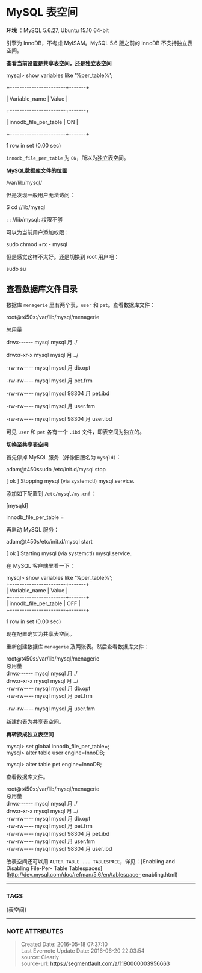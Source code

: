 # MySQL 表空间

**环境** ：MySQL 5.6.27, Ubuntu 15.10 64-bit

引擎为 InnoDB，不考虑 MyISAM。MySQL 5.6 版之前的 InnoDB 不支持独立表空间。

 **查看当前设置是共享表空间，还是独立表空间**

mysql> show variables like '%per_table%';

+-----------------------+-------+

| Variable_name         | Value |

+-----------------------+-------+

| innodb_file_per_table | ON    |

+-----------------------+-------+

1 row in set (0.00 sec)

`innodb_file_per_table` 为 `ON`，所以为独立表空间。

  

 **MySQL数据库文件的位置**

/var/lib/mysql/

但是发现一般用户无法访问：

$ cd //lib/mysql

: : //lib/mysql: 权限不够

可以为当前用户添加权限：

sudo chmod +rx - mysql

但是感觉这样不太好。还是切换到 root 用户吧：

sudo su

## 查看数据库文件目录

数据库 `menagerie` 里有两个表，`user` 和 `pet`。查看数据库文件：

root@t450s:/var/lib/mysql/menagerie

总用量

drwx------ mysql mysql 月 ./

drwxr-xr-x mysql mysql 月 ../

-rw-rw---- mysql mysql 月 db.opt

-rw-rw---- mysql mysql 月 pet.frm

-rw-rw---- mysql mysql 98304 月 pet.ibd

-rw-rw---- mysql mysql 月 user.frm

-rw-rw---- mysql mysql 98304 月 user.ibd

可见 `user` 和 `pet` 各有一个 `.ibd` 文件，即表空间为独立的。

 **切换至共享表空间**

首先停掉 MySQL 服务（好像旧版名为 `mysqld`）：

adam@t450ssudo /etc/init.d/mysql stop

[ ok ] Stopping mysql (via systemctl) mysql.service.

添加如下配置到 `/etc/mysql/my.cnf`：

[mysqld]

innodb_file_per_table =

再启动 MySQL 服务：

adam@t450s/etc/init.d/mysql start

[ ok ] Starting mysql (via systemctl) mysql.service.

在 MySQL 客户端里看一下：

mysql> show variables like '%per_table%';  
+-----------------------+-------+  
| Variable_name        | Value |  
+-----------------------+-------+  
| innodb_file_per_table | OFF  |  
+-----------------------+-------+

1 row in set (0.00 sec)

现在配置确实为共享表空间。

重新创建数据库 `menagerie` 及两张表。然后查看数据库文件：

root@t450s:/var/lib/mysql/menagerie  
总用量  
drwx------  mysql mysql  月    ./  
drwxr-xr-x  mysql mysql  月    ../  
-rw-rw----  mysql mysql    月    db.opt  
-rw-rw----  mysql mysql  月    pet.frm

-rw-rw----  mysql mysql  月    user.frm

新建的表为共享表空间。

 **再转换成独立表空间**

mysql> set global innodb_file_per_table=;  
mysql> alter table user engine=InnoDB;

mysql> alter table pet engine=InnoDB;

查看数据库文件。

root@t450s:/var/lib/mysql/menagerie  
总用量  
drwx------  mysql mysql  月    ./  
drwxr-xr-x  mysql mysql  月    ../  
-rw-rw----  mysql mysql    月    db.opt  
-rw-rw----  mysql mysql  月    pet.frm  
-rw-rw----  mysql mysql 98304 月    pet.ibd  
-rw-rw----  mysql mysql  月    user.frm  
-rw-rw----  mysql mysql 98304 月    user.ibd

改表空间还可以用 `ALTER TABLE ... TABLESPACE`，详见：[Enabling and Disabling File-Per-
Table Tablespaces](http://dev.mysql.com/doc/refman/5.6/en/tablespace-
enabling.html)

  



---
### TAGS
{表空间}

---
### NOTE ATTRIBUTES
>Created Date: 2016-05-18 07:37:10  
>Last Evernote Update Date: 2016-06-20 22:03:54  
>source: Clearly  
>source-url: https://segmentfault.com/a/1190000003956663  
